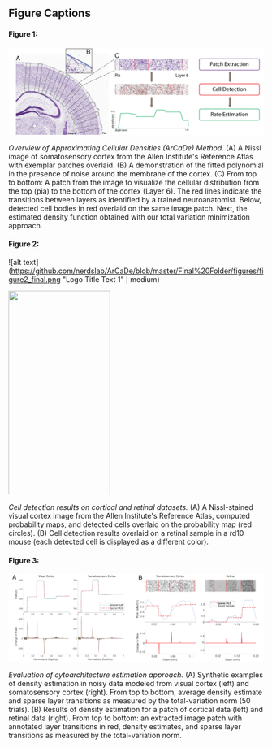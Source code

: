 ## Figure Captions

#### Figure 1:

![alt text](https://github.com/nerdslab/ArCaDe/blob/master/Final%20Folder/figures/figure1_final.png "Logo Title Text 1")

*Overview of Approximating Cellular Densities (ArCaDe) Method.* (A) A Nissl image of somatosensory cortex from the Allen Institute's Reference Atlas with exemplar patches overlaid. (B) A demonstration of the fitted polynomial in the presence of noise around the membrane of the cortex. (C) From top to bottom: A patch from the image to visualize the cellular distribution from the top (pia) to the bottom of the cortex (Layer 6). The red lines indicate the transitions between layers as identified by a trained neuroanatomist. Below, detected cell bodies in red overlaid on the same image patch. Next, the estimated density function obtained with our total variation minimization approach.


#### Figure 2:

![alt text](https://github.com/nerdslab/ArCaDe/blob/master/Final%20Folder/figures/figure2_final.png "Logo Title Text 1" | medium)

<img src="https://github.com/..." data-canonical-src="https://github.com/nerdslab/ArCaDe/blob/master/Final%20Folder/figures/figure2_final.png" width="200" height="400" />

*Cell detection results on cortical and retinal datasets.* (A) A Nissl-stained visual cortex image from the Allen Institute's Reference Atlas, computed probability maps, and detected cells overlaid on the probability map (red circles). (B) Cell detection results overlaid on a retinal sample in a rd10 mouse (each detected cell is displayed as a different color).


#### Figure 3:

![alt text](https://github.com/nerdslab/ArCaDe/blob/master/Final%20Folder/figures/figure3_final.png "Logo Title Text 1")

*Evaluation of cytoarchitecture estimation approach.* (A) Synthetic examples of density estimation in noisy data modeled from visual cortex (left) and somatosensory cortex (right). From top to bottom, average density estimate and sparse layer transitions as measured by the total-variation norm (50 trials). (B) Results of density estimation for a patch of cortical data (left) and retinal data (right). From top to bottom: an extracted image patch with annotated layer transitions in red, density estimates, and sparse layer transitions as measured by the total-variation norm.
